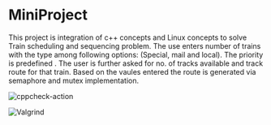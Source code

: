 # MiniProject


This project is integration of c++ concepts and Linux concepts to solve Train scheduling and sequencing problem.
The use enters number of trains with the type among following options: (Special, mail and local). The priority is predefined . The user is further asked for no. of tracks available and track route for that train. Based on the vaules entered the route is generated via semaphore and mutex implementation.

![cppcheck-action](https://github.com/99002688/MiniProject/workflows/cppcheck-action/badge.svg)

![Valgrind](https://github.com/99002688/MiniProject/workflows/Valgrind/badge.svg)

